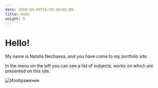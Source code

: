 ```yaml
---
date: 2016-04-09T16:50:16+02:00
title: Home
weight: 5
---
```


# Hello!
My name is Natalia Nechaeva, and you have come to my portfolio site. 

In the menu on the left you can see a list of subjects, works on which are presented on this site.

![Изображение](https://upload.wikimedia.org/wikipedia/commons/thumb/4/48/Markdown-mark.svg/1920px-Markdown-mark.svg.png "Логотип Markdown")